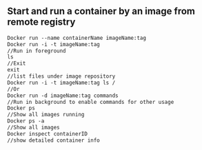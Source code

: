 ## Start and run a container by an image from remote registry
```DockerFile
Docker run --name containerName imageName:tag 
Docker run -i -t imageName:tag 
//Run in foreground
ls
//Exit
exit
//list files under image repository 
Docker run -i -t imageName:tag ls /
//Or
Docker run -d imageName:tag commands
//Run in background to enable commands for other usage
Docker ps
//Show all images running
Docker ps -a
//Show all images 
Docker inspect containerID
//show detailed container info
```
